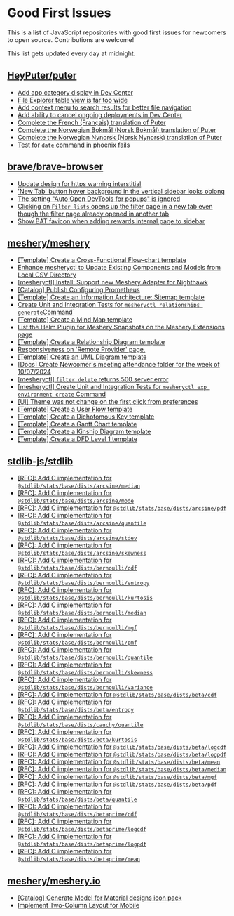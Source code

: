 # Good First Issues

This is a list of JavaScript repositories with good first issues for newcomers to open source. Contributions are welcome!

This list gets updated every day at midnight.

## [HeyPuter/puter](https://github.com/HeyPuter/puter)

- [Add app category display in Dev Center](https://github.com/HeyPuter/puter/issues/1033)
- [File Explorer table view is far too wide](https://github.com/HeyPuter/puter/issues/355)
- [Add context menu to search results for better file navigation](https://github.com/HeyPuter/puter/issues/876)
- [Add ability to cancel ongoing deployments in Dev Center](https://github.com/HeyPuter/puter/issues/879)
- [Complete the French (Français) translation of Puter](https://github.com/HeyPuter/puter/issues/975)
- [Complete the Norwegian Bokmål (Norsk Bokmål) translation of Puter](https://github.com/HeyPuter/puter/issues/859)
- [Complete the Norwegian Nynorsk (Norsk Nynorsk) translation of Puter](https://github.com/HeyPuter/puter/issues/857)
- [Test for `date` command in phoenix fails](https://github.com/HeyPuter/puter/issues/796)

## [brave/brave-browser](https://github.com/brave/brave-browser)

- [Update design for https warning interstitial](https://github.com/brave/brave-browser/issues/21669)
- ['New Tab' button hover background in the vertical sidebar looks oblong](https://github.com/brave/brave-browser/issues/40323)
- [The setting "Auto Open DevTools for popups" is ignored](https://github.com/brave/brave-browser/issues/39597)
- [Clicking on `Filter lists` opens up the filter page in a new tab even though the filter page already opened in another tab](https://github.com/brave/brave-browser/issues/24120)
- [Show BAT favicon when adding rewards internal page to sidebar](https://github.com/brave/brave-browser/issues/41617)

## [meshery/meshery](https://github.com/meshery/meshery)

- [[Template] Create a Cross-Functional Flow-chart template](https://github.com/meshery/meshery/issues/12504)
- [Enhance mesheryctl to Update Existing Components and Models from Local CSV Directory](https://github.com/meshery/meshery/issues/12134)
- [[mesheryctl] Install: Support new Meshery Adapter for Nighthawk](https://github.com/meshery/meshery/issues/10371)
- [[Catalog] Publish Configuring Prometheus](https://github.com/meshery/meshery/issues/9626)
- [[Template] Create an Information Architecture: Sitemap template](https://github.com/meshery/meshery/issues/12464)
- [Create Unit and Integration Tests for `mesheryctl relationships generate`Command`](https://github.com/meshery/meshery/issues/12135)
- [[Template] Create a Mind Map template](https://github.com/meshery/meshery/issues/12455)
- [List the Helm Plugin for Meshery Snapshots on the Meshery Extensions page](https://github.com/meshery/meshery/issues/11866)
- [[Template] Create a Relationship Diagram template ](https://github.com/meshery/meshery/issues/12453)
- [Responsiveness on 'Remote Provider' page.](https://github.com/meshery/meshery/issues/10743)
- [[Template] Create an UML Diagram template](https://github.com/meshery/meshery/issues/12451)
- [[Docs] Create Newcomer's meeting attendance folder for the week of 10/07/2024](https://github.com/meshery/meshery/issues/12012)
- [[mesheryctl] `filter delete` returns 500 server error](https://github.com/meshery/meshery/issues/11318)
- [[mesheryctl] Create Unit and Integration Tests for `mesheryctl exp environment create` Command](https://github.com/meshery/meshery/issues/12138)
- [[UI] Theme was not change on the first click from preferences](https://github.com/meshery/meshery/issues/12218)
- [[Template] Create a User Flow template](https://github.com/meshery/meshery/issues/12456)
- [[Template] Create a Dichotomous Key template](https://github.com/meshery/meshery/issues/12463)
- [[Template] Create a Gantt Chart template](https://github.com/meshery/meshery/issues/12461)
- [[Template] Create a Kinship Diagram template](https://github.com/meshery/meshery/issues/12452)
- [[Template] Create a DFD Level 1 template](https://github.com/meshery/meshery/issues/12501)

## [stdlib-js/stdlib](https://github.com/stdlib-js/stdlib)

- [[RFC]: Add C implementation for `@stdlib/stats/base/dists/arcsine/median`](https://github.com/stdlib-js/stdlib/issues/3403)
- [[RFC]: Add C implementation for `@stdlib/stats/base/dists/arcsine/mode`](https://github.com/stdlib-js/stdlib/issues/3405)
- [[RFC]: Add C implementation for `@stdlib/stats/base/dists/arcsine/pdf`](https://github.com/stdlib-js/stdlib/issues/3406)
- [[RFC]: Add C implementation for `@stdlib/stats/base/dists/arcsine/quantile`](https://github.com/stdlib-js/stdlib/issues/3407)
- [[RFC]: Add C implementation for `@stdlib/stats/base/dists/arcsine/stdev`](https://github.com/stdlib-js/stdlib/issues/3409)
- [[RFC]: Add C implementation for `@stdlib/stats/base/dists/arcsine/skewness`](https://github.com/stdlib-js/stdlib/issues/3408)
- [[RFC]: Add C implementation for `@stdlib/stats/base/dists/bernoulli/cdf`](https://github.com/stdlib-js/stdlib/issues/3411)
- [[RFC]: Add C implementation for `@stdlib/stats/base/dists/bernoulli/entropy`](https://github.com/stdlib-js/stdlib/issues/3412)
- [[RFC]: Add C implementation for `@stdlib/stats/base/dists/bernoulli/kurtosis`](https://github.com/stdlib-js/stdlib/issues/3413)
- [[RFC]: Add C implementation for `@stdlib/stats/base/dists/bernoulli/median`](https://github.com/stdlib-js/stdlib/issues/3415)
- [[RFC]: Add C implementation for `@stdlib/stats/base/dists/bernoulli/mgf`](https://github.com/stdlib-js/stdlib/issues/3416)
- [[RFC]: Add C implementation for `@stdlib/stats/base/dists/bernoulli/pmf`](https://github.com/stdlib-js/stdlib/issues/3418)
- [[RFC]: Add C implementation for `@stdlib/stats/base/dists/bernoulli/quantile`](https://github.com/stdlib-js/stdlib/issues/3419)
- [[RFC]: Add C implementation for `@stdlib/stats/base/dists/bernoulli/skewness`](https://github.com/stdlib-js/stdlib/issues/3420)
- [[RFC]: Add C implementation for `@stdlib/stats/base/dists/bernoulli/variance`](https://github.com/stdlib-js/stdlib/issues/3422)
- [[RFC]: Add C implementation for `@stdlib/stats/base/dists/beta/cdf`](https://github.com/stdlib-js/stdlib/issues/3423)
- [[RFC]: Add C implementation for `@stdlib/stats/base/dists/beta/entropy`](https://github.com/stdlib-js/stdlib/issues/3424)
- [[RFC]: Add C implementation for `@stdlib/stats/base/dists/cauchy/quantile`](https://github.com/stdlib-js/stdlib/issues/3486)
- [[RFC]: Add C implementation for `@stdlib/stats/base/dists/beta/kurtosis`](https://github.com/stdlib-js/stdlib/issues/3425)
- [[RFC]: Add C implementation for `@stdlib/stats/base/dists/beta/logcdf`](https://github.com/stdlib-js/stdlib/issues/3426)
- [[RFC]: Add C implementation for `@stdlib/stats/base/dists/beta/logpdf`](https://github.com/stdlib-js/stdlib/issues/3427)
- [[RFC]: Add C implementation for `@stdlib/stats/base/dists/beta/mean`](https://github.com/stdlib-js/stdlib/issues/3428)
- [[RFC]: Add C implementation for `@stdlib/stats/base/dists/beta/median`](https://github.com/stdlib-js/stdlib/issues/3429)
- [[RFC]: Add C implementation for `@stdlib/stats/base/dists/beta/mgf`](https://github.com/stdlib-js/stdlib/issues/3430)
- [[RFC]: Add C implementation for `@stdlib/stats/base/dists/beta/pdf`](https://github.com/stdlib-js/stdlib/issues/3432)
- [[RFC]: Add C implementation for `@stdlib/stats/base/dists/beta/quantile`](https://github.com/stdlib-js/stdlib/issues/3433)
- [[RFC]: Add C implementation for `@stdlib/stats/base/dists/betaprime/cdf`](https://github.com/stdlib-js/stdlib/issues/3437)
- [[RFC]: Add C implementation for `@stdlib/stats/base/dists/betaprime/logcdf`](https://github.com/stdlib-js/stdlib/issues/3439)
- [[RFC]: Add C implementation for `@stdlib/stats/base/dists/betaprime/logpdf`](https://github.com/stdlib-js/stdlib/issues/3440)
- [[RFC]: Add C implementation for `@stdlib/stats/base/dists/betaprime/mean`](https://github.com/stdlib-js/stdlib/issues/3441)

## [meshery/meshery.io](https://github.com/meshery/meshery.io)

- [[Catalog] Generate Model for Material designs icon pack](https://github.com/meshery/meshery.io/issues/1912)
- [Implement Two-Column Layout for Mobile](https://github.com/meshery/meshery.io/issues/1827)

